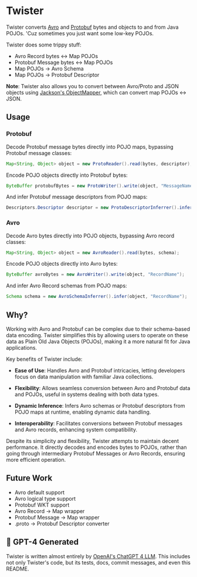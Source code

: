 # Twister

Twister converts [Avro](https://avro.apache.org/) and [Protobuf](https://protobuf.dev) bytes and objects to and from Java POJOs. 'Cuz sometimes you just want some low-key POJOs.

Twister does some trippy stuff:

* Avro Record bytes ↔ Map POJOs
* Protobuf Message bytes ↔ Map POJOs
* Map POJOs → Avro Schema
* Map POJOs → Protobuf Descriptor

**Note**: Twister also allows you to convert between Avro/Proto and JSON objects using [Jackson's ObjectMapper](https://github.com/FasterXML/jackson-databind), which can convert map POJOs ↔ JSON.

## Usage

### Protobuf

Decode Protobuf message bytes directly into POJO maps, bypassing Protobuf message classes:

```java
Map<String, Object> object = new ProtoReader().read(bytes, descriptor);
```

Encode POJO objects directly into Protobuf bytes:

```java
ByteBuffer protobufBytes = new ProtoWriter().write(object, "MessageName");
```

And infer Protobuf message descriptors from POJO maps:

```java
Descriptors.Descriptor descriptor = new ProtoDescriptorInferrer().infer(object, "MessageName");
```

### Avro

Decode Avro bytes directly into POJO objects, bypassing Avro record classes:

```java
Map<String, Object> object = new AvroReader().read(bytes, schema);
```
Encode POJO objects directly into Avro bytes:

```java
ByteBuffer avroBytes = new AvroWriter().write(object, "RecordName");
```

And infer Avro Record schemas from POJO maps:

```java
Schema schema = new AvroSchemaInferrer().infer(object, "RecordName");
```

## Why?

Working with Avro and Protobuf can be complex due to their schema-based data encoding. Twister simplifies this by allowing users to operate on these data as Plain Old Java Objects (POJOs), making it a more natural fit for Java applications.

Key benefits of Twister include:

* **Ease of Use**: Handles Avro and Protobuf intricacies, letting developers focus on data manipulation with familiar Java collections.

* **Flexibility**: Allows seamless conversion between Avro and Protobuf data and POJOs, useful in systems dealing with both data types.

* **Dynamic Inference**: Infers Avro schemas or Protobuf descriptors from POJO maps at runtime, enabling dynamic data handling.

* **Interoperability**: Facilitates conversions between Protobuf messages and Avro records, enhancing system compatibility.

Despite its simplicity and flexibility, Twister attempts to maintain decent performance. It directly decodes and encodes bytes to POJOs, rather than going through intermediary Protobuf Messages or Avro Records, ensuring more efficient operation.

## Future Work

* Avro default support
* Avro logical type support
* Protobuf WKT support
* Avro Record → Map wrapper
* Protobuf Message → Map wrapper
* .proto → Protobuf Descriptor converter

## 🤖 GPT-4 Generated

Twister is written almost entirely by [OpenAI's ChatGPT 4 LLM](https://openai.com/product/gpt-4). This includes not only Twister's code, but its tests, docs, commit messages, and even this README.
